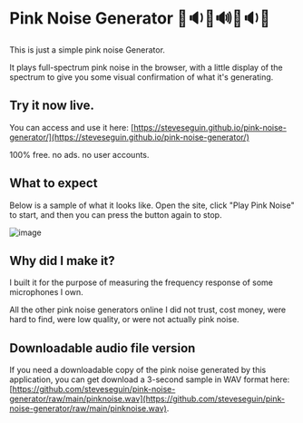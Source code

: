 # Pink Noise Generator 🩷🔉🩷🔊🩷🔉🩷
This is just a simple pink noise Generator.

It plays full-spectrum pink noise in the browser, with a little display of the spectrum to give you some visual confirmation of what it's generating.

## Try it now live. 

You can access and use it here: [https://steveseguin.github.io/pink-noise-generator/](https://steveseguin.github.io/pink-noise-generator/)

100% free. no ads. no user accounts.

## What to expect

Below is a sample of what it looks like.  Open the site, click "Play Pink Noise" to start, and then you can press the button again to stop.

![image](https://github.com/steveseguin/pink-noise-generator/assets/2575698/b57e32b1-bd87-4804-aa69-85f7cfdd584a)

## Why did I make it?

I built it for the purpose of measuring the frequency response of some microphones I own.

All the other pink noise generators online I did not trust, cost money, were hard to find, were low quality, or were not actually pink noise.

## Downloadable audio file version

If you need a downloadable copy of the pink noise generated by this application, you can get download a 3-second sample in WAV format here: [https://github.com/steveseguin/pink-noise-generator/raw/main/pinknoise.wav](https://github.com/steveseguin/pink-noise-generator/raw/main/pinknoise.wav).
